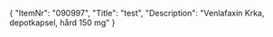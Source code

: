 {
  "ItemNr": "090997",
  "Title": "test",
  "Description": "Venlafaxin Krka, depotkapsel, hård 150 mg"
}